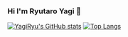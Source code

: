 ### Hi I'm Ryutaro Yagi 👋

[![YagiRyu's GitHub stats](https://github-readme-stats.vercel.app/api?username=YagiRyu&theme=vue-dark&show_icons=true)](https://github.com/YagiRyu/github-readme-stats)  [![Top Langs](https://github-readme-stats.vercel.app/api/top-langs/?username=YagiRyu&theme=vue-dark&show_icons=true&layout=compact)](https://github.com/YagiRyu/github-readme-stats)

